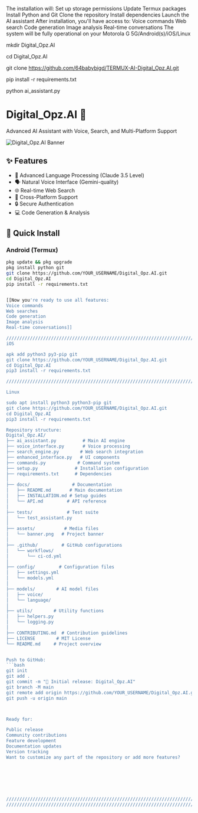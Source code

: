 The installation will:
Set up storage permissions
Update Termux packages
Install Python and Git
Clone the repository
Install dependencies
Launch the AI assistant
After installation, you'll have access to:
Voice commands
Web search
Code generation
Image analysis
Real-time conversations
The system will be fully operational on your Motorola G 5G/Android(s)/iOS/Linux 


mkdir Digital_Opz.AI

cd Digital_Opz.AI

git clone https://github.com/64babybigd/TERMUX-AI-Digital_Opz.AI.git

pip install -r requirements.txt

python ai_assistant.py


# Digital_Opz.AI 🤖
Advanced AI Assistant with Voice, Search, and Multi-Platform Support

![Digital_Opz.AI Banner](assets/banner.png)

## ✨ Features
- 🧠 Advanced Language Processing (Claude 3.5 Level)
- 🗣️ Natural Voice Interface (Gemini-quality)
- 🌐 Real-time Web Search
- 📱 Cross-Platform Support
- 🔒 Secure Authentication
- 💻 Code Generation & Analysis

## 🚀 Quick Install

### Android (Termux)
```bash
pkg update && pkg upgrade
pkg install python git
git clone https://github.com/YOUR_USERNAME/Digital_Opz.AI.git
cd Digital_Opz.AI
pip install -r requirements.txt


[[Now you're ready to use all features:
Voice commands
Web searches
Code generation
Image analysis
Real-time conversations]]

//////////////////////////////////////////////////////////////////////////////
iOS

apk add python3 py3-pip git
git clone https://github.com/YOUR_USERNAME/Digital_Opz.AI.git
cd Digital_Opz.AI
pip3 install -r requirements.txt

//////////////////////////////////////////////////////////////////////////////

Linux 

sudo apt install python3 python3-pip git
git clone https://github.com/YOUR_USERNAME/Digital_Opz.AI.git
cd Digital_Opz.AI
pip3 install -r requirements.txt

Repository structure:
Digital_Opz.AI/
├── ai_assistant.py          # Main AI engine
├── voice_interface.py       # Voice processing
├── search_engine.py        # Web search integration
├── enhanced_interface.py   # UI components
├── commands.py            # Command system
├── setup.py              # Installation configuration
├── requirements.txt      # Dependencies
│
├── docs/                # Documentation
│   ├── README.md       # Main documentation
│   ├── INSTALLATION.md # Setup guides
│   └── API.md         # API reference
│
├── tests/             # Test suite
│   └── test_assistant.py
│
├── assets/           # Media files
│   └── banner.png   # Project banner
│
├── .github/         # GitHub configurations
│   └── workflows/
│       └── ci-cd.yml
│
├── config/         # Configuration files
│   ├── settings.yml
│   └── models.yml
│
├── models/        # AI model files
│   ├── voice/
│   └── language/
│
├── utils/        # Utility functions
│   ├── helpers.py
│   └── logging.py
│
├── CONTRIBUTING.md  # Contribution guidelines
├── LICENSE        # MIT License
└── README.md     # Project overview


Push to GitHub:
```bash
git init
git add .
git commit -m "🚀 Initial release: Digital_Opz.AI"
git branch -M main
git remote add origin https://github.com/YOUR_USERNAME/Digital_Opz.AI.git
git push -u origin main



Ready for:

Public release
Community contributions
Feature development
Documentation updates
Version tracking
Want to customize any part of the repository or add more features?







///////////////////////////////////////////////////////////////////////////////
///////////////////////////////////////////////////////////////////////////////


